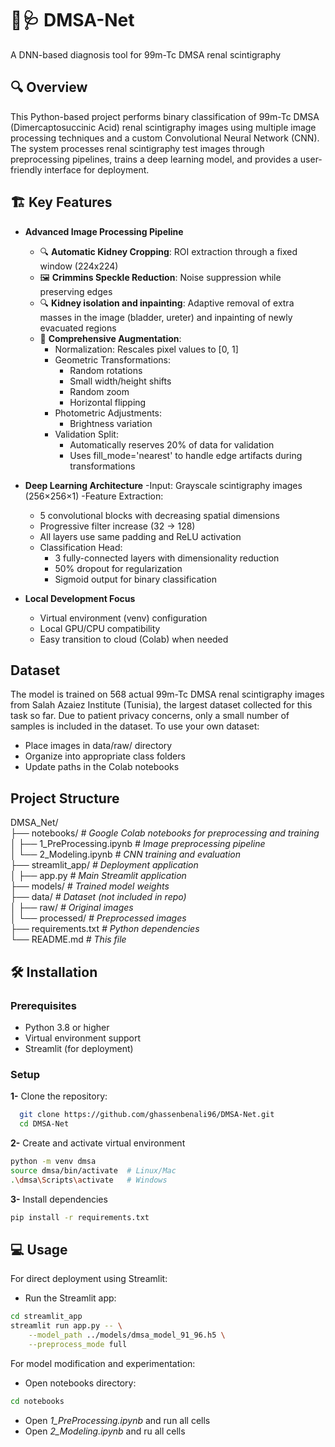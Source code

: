 # 🫘🩺 DMSA-Net
A DNN-based diagnosis tool for 99m-Tc DMSA renal scintigraphy

## 🔍 Overview
This Python-based project performs binary classification of 99m-Tc DMSA (Dimercaptosuccinic Acid) renal scintigraphy images using multiple image processing techniques and a custom Convolutional Neural Network (CNN). The system processes renal scintigraphy test images through preprocessing pipelines, trains a deep learning model, and provides a user-friendly interface for deployment.

## 🏗️ Key Features

- **Advanced Image Processing Pipeline**
  - 🔍 **Automatic Kidney Cropping**: ROI extraction through a fixed window (224x224)
  - 🖼️ **Crimmins Speckle Reduction**: Noise suppression while preserving edges
  - 🔍 **Kidney isolation and inpainting**: Adaptive removal of extra masses in the image (bladder, ureter) and inpainting of newly evacuated regions
  - 🔄 **Comprehensive Augmentation**:
    - Normalization: Rescales pixel values to [0, 1]
    - Geometric Transformations:  
      - Random rotations  
      - Small width/height shifts  
      - Random zoom  
      - Horizontal flipping  
    - Photometric Adjustments:  
      - Brightness variation  
    - Validation Split:  
      - Automatically reserves 20% of data for validation  
      - Uses fill_mode='nearest' to handle edge artifacts during transformations  

- **Deep Learning Architecture**
  -Input: Grayscale scintigraphy images (256×256×1)
  -Feature Extraction:
    - 5 convolutional blocks with decreasing spatial dimensions
    - Progressive filter increase (32 → 128)
    - All layers use same padding and ReLU activation
  - Classification Head:
    - 3 fully-connected layers with dimensionality reduction
    - 50% dropout for regularization
    - Sigmoid output for binary classification

- **Local Development Focus**
  - Virtual environment (venv) configuration
  - Local GPU/CPU compatibility
  - Easy transition to cloud (Colab) when needed

## Dataset
The model is trained on 568 actual 99m-Tc DMSA renal scintigraphy images from Salah Azaiez Institute (Tunisia), the largest dataset collected for this task so far. Due to patient privacy concerns, only a small number of samples is included in the dataset. To use your own dataset:  
- Place images in data/raw/ directory  
- Organize into appropriate class folders  
- Update paths in the Colab notebooks

## Project Structure
DMSA_Net/  
├── notebooks/            *# Google Colab notebooks for preprocessing and training*  
│   ├── 1_PreProcessing.ipynb     *# Image preprocessing pipeline*  
│   └── 2_Modeling.ipynb    *# CNN training and evaluation*  
├── streamlit_app/              *# Deployment application*  
│   ├── app.py                  *# Main Streamlit application*  
├── models/                     *# Trained model weights*  
├── data/                       *# Dataset (not included in repo)*  
│   ├── raw/                   *# Original images*  
│   └── processed/             *# Preprocessed images*  
├── requirements.txt            *# Python dependencies*  
└── README.md                   *# This file*

## 🛠️ Installation
### Prerequisites
- Python 3.8 or higher
- Virtual environment support
- Streamlit (for deployment)

### Setup 
**1-**  Clone the repository: 

```bash
  git clone https://github.com/ghassenbenali96/DMSA-Net.git
  cd DMSA-Net
```

**2-** Create and activate virtual environment  
```bash
python -m venv dmsa
source dmsa/bin/activate  # Linux/Mac
.\dmsa\Scripts\activate   # Windows
```

**3-** Install dependencies  
```bash
pip install -r requirements.txt
```

## 💻 Usage
For direct deployment using Streamlit:  
- Run the Streamlit app:
```bash
cd streamlit_app
streamlit run app.py -- \
    --model_path ../models/dmsa_model_91_96.h5 \
    --preprocess_mode full
```

For model modification and experimentation:
- Open notebooks directory:
```bash
cd notebooks
```
- Open *1_PreProcessing.ipynb* and run all cells
- Open *2_Modeling.ipynb* and ru all cells
